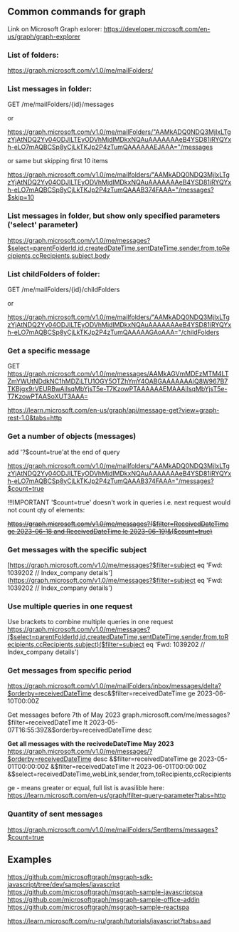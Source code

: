 ## Common commands for graph

Link on Microsoft Graph exlorer: https://developer.microsoft.com/en-us/graph/graph-explorer

### List of folders:
https://graph.microsoft.com/v1.0/me/mailFolders/

### List messages in folder:
GET /me/mailFolders/{id}/messages

or

https://graph.microsoft.com/v1.0/me/mailFolders/"AAMkADQ0NDQ3MjIxLTgzYjAtNDQ2Yy04ODJlLTEyODVhMjdlMDkxNQAuAAAAAAAeB4YSD81iRYQYxh-eLO7mAQBCSp8yCjLkTKJp2P4zTumQAAAAAAEJAAA="/messages

or same but skipping first 10 items

https://graph.microsoft.com/v1.0/me/mailfolders/"AAMkADQ0NDQ3MjIxLTgzYjAtNDQ2Yy04ODJlLTEyODVhMjdlMDkxNQAuAAAAAAAeB4YSD81iRYQYxh-eLO7mAQBCSp8yCjLkTKJp2P4zTumQAAAB374FAAA="/messages?$skip=10

### List messages in folder, but show only specified parameters ('select' parameter)
https://graph.microsoft.com/v1.0/me/messages?$select=parentFolderId,id,createdDateTime,sentDateTime,sender,from,toRecipients,ccRecipients,subject,body

### List childFolders of folder:
GET /me/mailFolders/{id}/childFolders

or

https://graph.microsoft.com/v1.0/me/mailfolders/"AAMkADQ0NDQ3MjIxLTgzYjAtNDQ2Yy04ODJlLTEyODVhMjdlMDkxNQAuAAAAAAAeB4YSD81iRYQYxh-eLO7mAQBCSp8yCjLkTKJp2P4zTumQAAAAAGAoAAA="/childFolders

### Get a specific message
GET https://graph.microsoft.com/v1.0/me/messages/AAMkAGVmMDEzMTM4LTZmYWUtNDdkNC1hMDZiLTU1OGY5OTZhYmY4OABGAAAAAAAiQ8W967B7TKBjgx9rVEURBwAiIsqMbYjsT5e-T7KzowPTAAAAAAEMAAAiIsqMbYjsT5e-T7KzowPTAASoXUT3AAA=

https://learn.microsoft.com/en-us/graph/api/message-get?view=graph-rest-1.0&tabs=http

### Get a number of objects (messages)
add '?$count=true'at the end of query

https://graph.microsoft.com/v1.0/me/mailfolders/"AAMkADQ0NDQ3MjIxLTgzYjAtNDQ2Yy04ODJlLTEyODVhMjdlMDkxNQAuAAAAAAAeB4YSD81iRYQYxh-eLO7mAQBCSp8yCjLkTKJp2P4zTumQAAAB374FAAA="/messages?$count=true

!!!IMPORTANT
'$count=true' doesn't work in queries i.e. next request would not count qty of elements:
<p><a href=""><del>https://graph.microsoft.com/v1.0/me/messages?($filter=ReceivedDateTime ge 2023-06-18 and ReceivedDateTime le 2023-06-19)&($count=true)</del></a></p>

### Get messages with the specific subject
[https://graph.microsoft.com/v1.0/me/messages?$filter=subject eq 'Fwd: 1039202 // Index_company details'](https://graph.microsoft.com/v1.0/me/messages?$filter=subject eq 'Fwd: 1039202 // Index_company details')

### Use multiple queries in one request
Use brackets to combine multiple queries in one request<br>
<a href="#">https://graph.microsoft.com/v1.0/me/messages?($select=parentFolderId,id,createdDateTime,sentDateTime,sender,from,toRecipients,ccRecipients,subject)($filter=subject eq 'Fwd: 1039202 // Index_company details')</a>


### Get messages from specific period
https://graph.microsoft.com/v1.0/me/mailFolders/inbox/messages/delta?$orderby=receivedDateTime desc&$filter=receivedDateTime ge 2023-06-10T00:00Z

Get messages before 7th of May 2023
graph.microsoft.com/me/messages?$filter=receivedDateTime lt 2023-05-07T16:55:39Z&$orderby=receivedDateTime desc

<b>Get all messages with the recivedeDateTime May 2023</b><br>
https://graph.microsoft.com/v1.0/me/messages/?$orderby=receivedDateTime desc &$filter=receivedDateTime ge 2023-05-01T00:00:00Z &$filter=receivedDateTime lt 2023-06-01T00:00:00Z &$select=receivedDateTime,webLink,sender,from,toRecipients,ccRecipients

ge - means greater or equal, full list is avasilible here: https://learn.microsoft.com/en-us/graph/filter-query-parameter?tabs=http

### Quantity of sent messages
https://graph.microsoft.com/v1.0/me/mailFolders/SentItems/messages?$count=true


## Examples
https://github.com/microsoftgraph/msgraph-sdk-javascript/tree/dev/samples/javascript
https://github.com/microsoftgraph/msgraph-sample-javascriptspa
https://github.com/microsoftgraph/msgraph-sample-office-addin
https://github.com/microsoftgraph/msgraph-sample-reactspa


https://learn.microsoft.com/ru-ru/graph/tutorials/javascript?tabs=aad